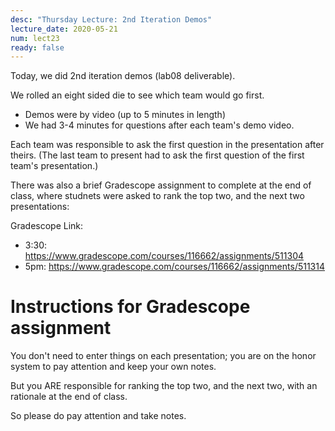 ```yaml
---
desc: "Thursday Lecture: 2nd Iteration Demos"
lecture_date: 2020-05-21
num: lect23
ready: false
---
```


Today, we did 2nd iteration demos (lab08 deliverable).

We rolled an eight sided die to see which team would go first.

* Demos were by video (up to 5 minutes in length)
* We had 3-4 minutes for questions after each team's demo video.

Each team was responsible to ask the first question in the presentation after theirs.  (The last team to present had to ask the first question of the first team's presentation.)

There was also a brief Gradescope assignment to complete at the end of class, where studnets were asked to rank the top two, and the next two presentations:

Gradescope Link: 

* 3:30: <https://www.gradescope.com/courses/116662/assignments/511304>
* 5pm: <https://www.gradescope.com/courses/116662/assignments/511314>

# Instructions for Gradescope assignment

You don't need to enter things on each presentation; you are on the honor system to pay attention and keep your own notes.

But you ARE responsible for ranking the top two, and the next two, with an rationale at the end of class.

So please do pay attention and take notes.

